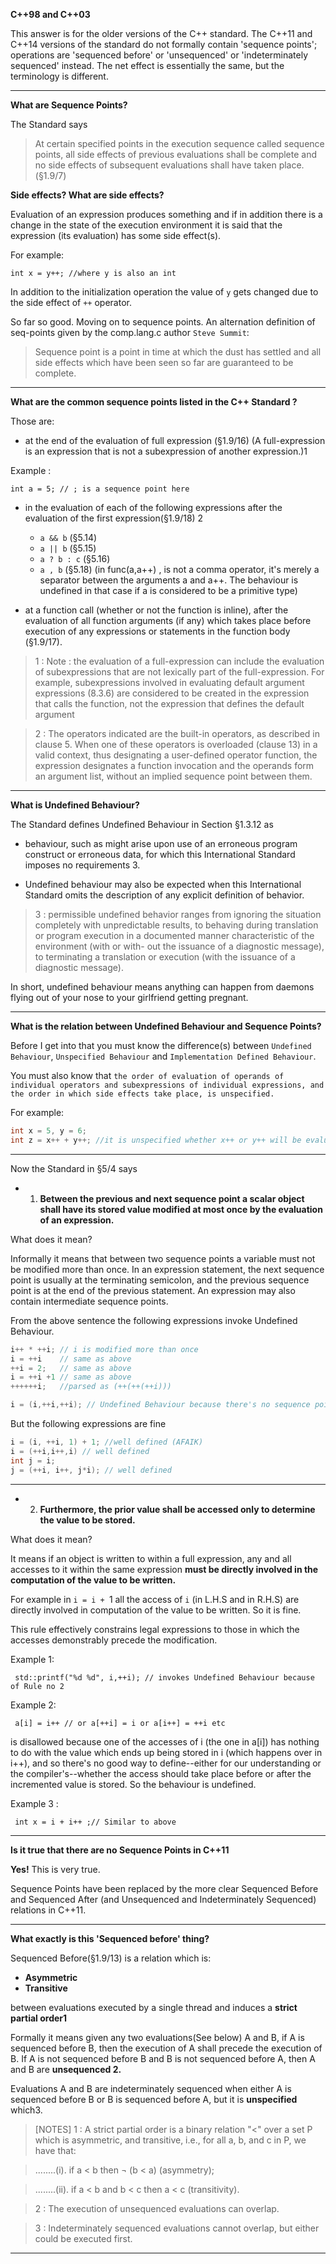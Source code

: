 **C++98 and C++03**

This answer is for the older versions of the C++ standard. The C++11 and C++14 versions of the standard do not formally 
contain 'sequence points'; operations are 'sequenced before' or 'unsequenced' or 'indeterminately sequenced' instead. 
The net effect is essentially the same, but the terminology is different.

-------------------------------------------------------

**What are Sequence Points?**

The Standard says

> At certain specified points in the execution sequence called sequence points, all side effects of previous evaluations
> shall be complete and no side effects of subsequent evaluations shall have taken place. (§1.9/7)

**Side effects? What are side effects?**

Evaluation of an expression produces something and if in addition there is a change in the state of
the execution environment it is said that the expression (its evaluation) has some side effect(s).

For example:

    int x = y++; //where y is also an int
    
In addition to the initialization operation the value of `y` gets changed due to the side effect of `++` operator.

So far so good. Moving on to sequence points. An alternation definition of seq-points given by 
the comp.lang.c author `Steve Summit`:

> Sequence point is a point in time at which the dust has settled and all side effects which have been seen so far
> are guaranteed to be complete.

----------------------------------

**What are the common sequence points listed in the C++ Standard ?**

Those are:

- at the end of the evaluation of full expression (§1.9/16) (A full-expression is an expression that is not a subexpression of another expression.)1

Example :

    int a = 5; // ; is a sequence point here
    
- in the evaluation of each of the following expressions after the evaluation of the first expression(§1.9/18) 2

  - `a && b` (§5.14)
  - `a || b` (§5.15)
  - `a ? b : c` (§5.16)
  - `a , b` (§5.18) (in func(a,a++) , is not a comma operator, it's merely a separator between the arguments a and a++. The behaviour is undefined in that case if a is considered to be a primitive type) 

- at a function call (whether or not the function is inline), after the evaluation of all function arguments (if any) which takes place before execution of any expressions or statements in the function body (§1.9/17).

> 1 : Note : the evaluation of a full-expression can include the evaluation of subexpressions that are not lexically part of the full-expression. For example, subexpressions involved in evaluating default argument expressions (8.3.6) are considered to be created in the expression that calls the function, not the expression that defines the default argument

> 2 : The operators indicated are the built-in operators, as described in clause 5. When one of these operators is overloaded (clause 13) in a valid context, thus designating a user-defined operator function, the expression designates a function invocation and the operands form an argument list, without an implied sequence point between them.

--------------

**What is Undefined Behaviour?**

The Standard defines Undefined Behaviour in Section §1.3.12 as

- behaviour, such as might arise upon use of an erroneous program construct or erroneous data, for which this International Standard imposes no requirements 3.

- Undefined behaviour may also be expected when this International Standard omits the description of any explicit definition of behavior.

> 3 : permissible undefined behavior ranges from ignoring the situation completely with unpredictable results, to behaving during translation or program execution in a documented manner characteristic of the environment (with or with- out the issuance of a diagnostic message), to terminating a translation or execution (with the issuance of a diagnostic message).

In short, undefined behaviour means anything can happen from daemons flying out of your nose to your girlfriend getting pregnant.

-----------

**What is the relation between Undefined Behaviour and Sequence Points?**

Before I get into that you must know the difference(s) between `Undefined Behaviour`, `Unspecified Behaviour` and `Implementation Defined Behaviour`.

You must also know that `the order of evaluation of operands of individual operators and subexpressions of individual expressions, and the order in which side effects take place, is unspecified.`

For example:

```c
int x = 5, y = 6;
int z = x++ + y++; //it is unspecified whether x++ or y++ will be evaluated first.
```

------------

Now the Standard in §5/4 says

- 1) **Between the previous and next sequence point a scalar object shall have its stored value modified at most once by the evaluation of an expression.**

What does it mean?

Informally it means that between two sequence points a variable must not be modified more than once. In an expression statement, the next sequence point is usually at the terminating semicolon, and the previous sequence point is at the end of the previous statement. An expression may also contain intermediate sequence points.

From the above sentence the following expressions invoke Undefined Behaviour.

```c
i++ * ++i; // i is modified more than once
i = ++i    // same as above
++i = 2;   // same as above
i = ++i +1 // same as above
++++++i;   //parsed as (++(++(++i)))

i = (i,++i,++i); // Undefined Behaviour because there's no sequence point between `++i`(right most) and assignment to `i` (`i` gets modified more than once b/w two SP)
```

But the following expressions are fine

```c
i = (i, ++i, 1) + 1; //well defined (AFAIK)
i = (++i,i++,i) // well defined 
int j = i;
j = (++i, i++, j*i); // well defined
```

---------------------

- 2) **Furthermore, the prior value shall be accessed only to determine the value to be stored.**

What does it mean?

It means if an object is written to within a full expression, any and all accesses to it within the same expression **must be directly involved in the computation of the value to be written.**

For example in `i = i + `1 all the access of `i` (in L.H.S and in R.H.S) are directly involved in computation of the value to be written. So it is fine.

This rule effectively constrains legal expressions to those in which the accesses demonstrably precede the modification.

Example 1:

     std::printf("%d %d", i,++i); // invokes Undefined Behaviour because of Rule no 2

Example 2:

     a[i] = i++ // or a[++i] = i or a[i++] = ++i etc

is disallowed because one of the accesses of i (the one in a[i]) has nothing to do with the value which ends up being stored in i (which happens over in i++), and so there's no good way to define--either for our understanding or the compiler's--whether the access should take place before or after the incremented value is stored. So the behaviour is undefined.

Example 3 :

     int x = i + i++ ;// Similar to above

-------------

**Is it true that there are no Sequence Points in C++11**

**Yes!** This is very true.

Sequence Points have been replaced by the more clear Sequenced Before and Sequenced After (and Unsequenced and Indeterminately Sequenced) relations in C++11.

-------------

**What exactly is this 'Sequenced before' thing?**

Sequenced Before(§1.9/13) is a relation which is:

- **Asymmetric**
- **Transitive**

between evaluations executed by a single thread and induces a **strict partial order1**

Formally it means given any two evaluations(See below) A and B, if A is sequenced before B, then the execution of A shall precede the execution of B. If A is not sequenced before B and B is not sequenced before A, then A and B are **unsequenced 2.**

Evaluations A and B are indeterminately sequenced when either A is sequenced before B or B is sequenced before A, but it is **unspecified** which3.

> [NOTES] 
> 1 : A strict partial order is a binary relation "<" over a set P which is asymmetric, and transitive, i.e., for all a, b, and c in P, we have that:

> ........(i). if a < b then ¬ (b < a) (asymmetry);

> ........(ii). if a < b and b < c then a < c (transitivity).

> 2 : The execution of unsequenced evaluations can overlap.

> 3 : Indeterminately sequenced evaluations cannot overlap, but either could be executed first.

------------



